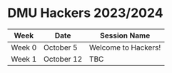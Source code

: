 # DMU Hackers 2023/2024 
| Week | Date | Session Name |
| --- | --- | --- |
| Week 0 | October 5 | Welcome to Hackers! |
| Week 1 | October 12 | TBC

